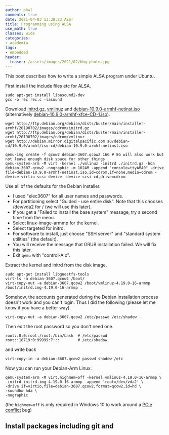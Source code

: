 ```yaml
---
author: phwl
comments: true
date: 2021-04-03 13:38:23 AEST
title: Programming using ALSA
use_math: true
classes: wide
categories:
- academia
tags:
- embedded
header:
  teaser: /assets/images/2021/02/bbg-photo.jpg
---
```

This post describes how to write a simple ALSA program under Ubuntu.

First install the include files etc for ALSA.
```
sudo apt-get install libasound2-dev
gcc -o rec rec.c -lasound
```

Download [initrd.gz](http://ftp.debian.org/debian/dists/buster/main/installer-armhf/20190702/images/cdrom/initrd.gz), [vmlinuz](http://ftp.debian.org/debian/dists/buster/main/installer-armhf/20190702/images/cdrom/vmlinuz) and
[debian-10.9.0-armhf-netinst.iso](http://debian.mirror.digitalpacific.com.au/debian-cd/10.9.0/armhf/iso-cd/debian-10.9.0-armhf-netinst.iso)
(alternatively
[debian-10.9.0-armhf-xfce-CD-1.iso](http://debian.mirror.digitalpacific.com.au/debian-cd/10.9.0/armhf/iso-cd/debian-10.9.0-armhf-xfce-CD-1.iso)).
```
wget http://ftp.debian.org/debian/dists/buster/main/installer-armhf/20190702/images/cdrom/initrd.gz
wget http://ftp.debian.org/debian/dists/buster/main/installer-armhf/20190702/images/cdrom/vmlinuz
wget http://debian.mirror.digitalpacific.com.au/debian-cd/10.9.0/armhf/iso-cd/debian-10.9.0-armhf-netinst.iso
```

```
qemu-img create -f qcow2 debian-3607.qcow2 16G # 8G will also work but not leave enough disk space for other things
qemu-system-arm -M virt -kernel ./vmlinuz -initrd ./initrd.gz -hda debian-3607.qcow2 -nographic -m 1024M -append "console=ttyAMA0" -drive file=debian-10.9.0-armhf-netinst.iso,id=cdrom,if=none,media=cdrom -device virtio-scsi-device -device scsi-cd,drive=cdrom
```

Use all of the defaults for the Debian installer.
 * I used "elec3607" for all user names and passwords.
 * For partitioning select "Guided - use entire disk". Note that this chooses /dev/vda2 for / (we will use this later).
 * If you get a "Failed to install the base system" message, try a second time from the menu.
 * Select linux-image-armmp for the kernel.
 * Select targeted for initrd.
 * For software to install, just choose "SSH server" and "standard system utilities" (the default).
 * You will receive the message that GRUB installation failed. We will fix this later.
 * Exit ```qemu``` with "control-A x".

Extract the kernel and initrd from the disk image.
```
sudo apt-get install libguestfs-tools
virt-ls -a debian-3607.qcow2 /boot/
virt-copy-out -a debian-3607.qcow2 /boot/vmlinuz-4.19.0-16-armmp /boot/initrd.img-4.19.0-16-armmp .
```

Somehow, the accounts generated during the Debian installation process doesn't work and 
you can't login. Thus I did the following (please let me know if you have a better way).
```
virt-copy-out -a debian-3607.qcow2 /etc/passwd /etc/shadow .
```
Then edit the root password so you don't need one.
```
root::0:0:root:/root:/bin/bash	# /etc/passwd
root::18719:0:99999:7:::		# /etc/shadow
```
and write back
```
virt-copy-in -a debian-3607.qcow2 passwd shadow /etc
```

Now you can run your Debian-Arm Linux:
```
qemu-system-arm -M virt,highmem=off -kernel vmlinuz-4.19.0-16-armmp \
-initrd initrd.img-4.19.0-16-armmp -append 'root=/dev/vda2' \
-drive if=virtio,file=debian-3607.qcow2,format=qcow2,id=hd \
-soundhw hda \
-nographic
```

(the ```highmem=off``` is only required in Windows 10 to work around a [PCIe conflict](https://bugs.launchpad.net/qemu/+bug/1790975) bug)

## Install packages including git and 
